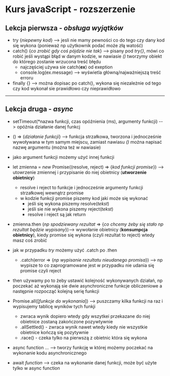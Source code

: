 # Kurs javaScript - **rozszerzenie**
## Lekcja pierwsza - *obsługa wyjątków*
- try {*niepewny kod*} --> jesli nie mamy pewności co do tego czy dany kod się wykona (ponieważ np użytkownik podać może złą watość)
- catch() {*co zrobić gdy coś pójdzie nie tak*} --> pisany pod *try{}*, mówi co robić jeśli wystąpi błąd w danym kodzie, w nawiasie *()* tworzymy obiekt do którego zostanie wrzucona treść błędu
    - najczęściej używa sie catch(**ex**) od exeption
    - console.log(ex.message) --> wyświetla główną/najważniejszą treść erroru
- finally {} --> można dopisac po catch(), wykona się niezależnie od tego czy kod wykonał sie prawidłowo czy nieprawidłowo

---

## Lekcja druga - *async*
- setTimeout(*nazwa funkcji, czas opóźnienia (ms), argumenty funkcji) --> opóźnia działanie danej funkcj
- () => {*działanie funkcji*} --> funkcja strzałkowa, tworzona i jednocześnie wywoływana w tym samym miejscu, zamiast nawiasu *()* można napisać nazwę argumentu (można też w nawiasie)
- jako argument funkcji możemy użyć innej funkcji
- let zmienna = *new* Promise((resolve, reject) => {*kod funkcji promise*}) --> utowrzenie zmiennej i przypisanie do niej obietnicy (**utworzenie obietnicy**)
    - resolve i reject to funkcje i jednocześnie argumenty funkcji strzałkowej wewnątrz promise
    - w kodzie funkcji promise piszemy kod jaki może się wykonać
        - jeśli się wykona piszemy resolve(*tekst*)
        - jeśli sie nie wykona piszemy reject(*tekst*)
        - resolve i reject są jak return
- zmienna.then (*np spodziewany rezultat* => {*co chcemy żeby się stało np rezultat będzie wypisany*})--> wywołanie obietnicy (**konsumpcja obietnicy**), kiedy promise się wykona (czyli rezultat to reject) wtedy masz coś zrobić
- jak w przypadku *try* możemy użyć .catch po .then
    - .catch(error => {*np wypisanie rezultatu nieudanego promisa*}) --> np wypisze to co zaprogramowane jest w przypadku nie udania się promise czyli reject 
- then używamy po to żeby ustawić kolejność wykonywanych działań, np poczekać aż wykonają sie dwie asynchroniczne funkcje obliczeniowe a następnie rozpocząć kolejną serię funkcji
- Promise.all([*funkcje do wykonania*]) --> puszczamy kilka funkcji na raz i wypisujemy tablicę wyników tych funkji
    - zwraca wynik dopiero wtedy gdy wszytkei przekazane do niej obietnice zostaną zakończone pozywtywnie
    - .allSettled() - zwraca wynik nawet wtedy kiedy nie wszystkie obietnice kończą się pozytywnie
    - .race() - czeka tylko na pierwszą z obietnic która się wykona

- async function ... --> tworzy funkcję w której możemy poczekać na wykonanie kodu asynchronicznego
- await *function* --> czeka na wykonanie danej funkcji, może być użyte tylko w async function
